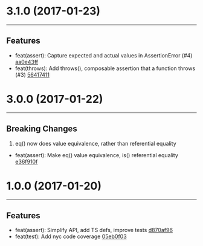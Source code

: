 # 3.1.0 (2017-01-23)
---

## Features

- feat(assert): Capture expected and actual values in AssertionError (#4) [aa0e43ff](/commits/aa0e43ffc17ecbeb7847e491722b83df66e8f951)
- feat(throws): Add throws(), composable assertion that a function throws (#3) [56417411](/commits/5641741130e5a1b06bab17ed63ab15ff1909fe81)

# 3.0.0 (2017-01-22)
---

## Breaking Changes

1. eq() now does value equivalence, rather than referential equality
  - feat(assert): Make eq() value equivalence, is() referential equality [e36f910f](/commits/e36f910fcb1572171e86cb4d85ca51764e186af7)

# 1.0.0 (2017-01-20)
---

## Features

- feat(assert): Simplify API, add TS defs, improve tests [d870af96](/commits/d870af96472700d220b1c7d453a36e40a8657118)
- feat(test): Add nyc code coverage [05eb0f03](/commits/05eb0f03d7fb79adc8e99367a4d11a288d8f5bdb)



